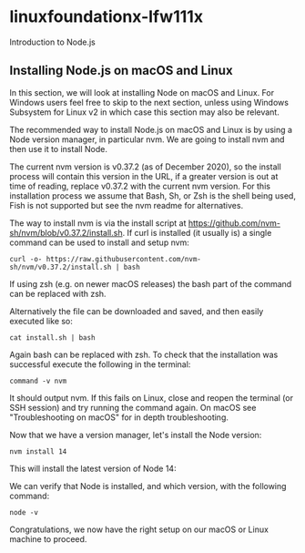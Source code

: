 # linuxfoundationx-lfw111x
Introduction to Node.js

## Installing Node.js on macOS and Linux
In this section, we will look at installing Node on macOS and Linux. For Windows users feel free to skip to the next section, unless using Windows Subsystem for Linux v2 in which case this section may also be relevant.

The recommended way to install Node.js on macOS and Linux is by using a Node version manager, in particular nvm. We are going to install nvm and then use it to install Node.

The current nvm version is v0.37.2 (as of December 2020), so the install process will contain this version in the URL, if a greater version is out at time of reading, replace v0.37.2 with the current nvm version. For this installation process we assume that Bash, Sh, or Zsh is the shell being used, Fish is not supported but see the nvm readme for alternatives.

The way to install nvm is via the install script at https://github.com/nvm-sh/nvm/blob/v0.37.2/install.sh. If curl is installed (it usually is) a single command can be used to install and setup nvm:

``curl -o- https://raw.githubusercontent.com/nvm-sh/nvm/v0.37.2/install.sh | bash``

If using zsh (e.g. on newer macOS releases) the bash part of the command can be replaced with zsh.

Alternatively the file can be downloaded and saved, and then easily executed like so:

``cat install.sh | bash``

Again bash can be replaced with zsh. To check that the installation was successful execute the following in the terminal:

``command -v nvm``

It should output nvm. If this fails on Linux, close and reopen the terminal (or SSH session) and try running the command again. On macOS see "Troubleshooting on macOS" for in depth troubleshooting.

Now that we have a version manager, let's install the Node version:

``nvm install 14``

This will install the latest version of Node 14:

We can verify that Node is installed, and which version, with the following command:

``node -v``

Congratulations, we now have the right setup on our macOS or Linux machine to proceed.
